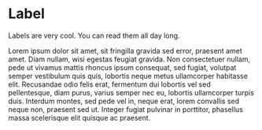 # Label

Labels are very cool. You can read them all day long.

<snippet id='label-snippet'/>

Lorem ipsum dolor sit amet, sit fringilla gravida sed error, praesent amet amet. Diam nullam, wisi egestas feugiat gravida. Non consectetuer nullam, pede ut vivamus mattis rhoncus ipsum consequat, sed fugiat, volutpat semper vestibulum quis quis, lobortis neque metus ullamcorper habitasse elit. Recusandae odio felis erat, fermentum dui lobortis vel sed pellentesque, diam purus, varius semper nec eu, lobortis ullamcorper turpis duis. Interdum montes, sed pede vel in, neque erat, lorem convallis sed neque non, praesent sed ut. Integer fugiat pulvinar in porttitor, phasellus massa scelerisque elit quisque ac praesent.